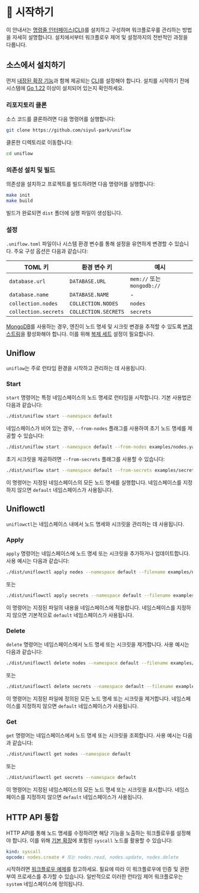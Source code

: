 # 🚀 시작하기

이 안내서는 [명령줄 인터페이스(CLI)](../cmd/README_kr.md)를 설치하고 구성하며 워크플로우를 관리하는 방법을 자세히 설명합니다. 설치에서부터 워크플로우 제어 및 설정까지의 전반적인 과정을 다룹니다.

## 소스에서 설치하기

먼저 [내장된 확장 기능](../ext/README_kr.md)과 함께 제공되는 [CLI](../cmd/README_kr.md)를 설정해야 합니다. 설치를 시작하기 전에 시스템에 [Go 1.22](https://go.dev/doc/install) 이상이 설치되어 있는지 확인하세요.

### 리포지토리 클론

소스 코드를 클론하려면 다음 명령어를 실행합니다:

```sh
git clone https://github.com/siyul-park/uniflow
```

클론한 디렉토리로 이동합니다:

```sh
cd uniflow
```

### 의존성 설치 및 빌드

의존성을 설치하고 프로젝트를 빌드하려면 다음 명령어를 실행합니다:

```sh
make init
make build
```

빌드가 완료되면 `dist` 폴더에 실행 파일이 생성됩니다.

### 설정

`.uniflow.toml` 파일이나 시스템 환경 변수를 통해 설정을 유연하게 변경할 수 있습니다. 주요 구성 옵션은 다음과 같습니다:

| TOML 키              | 환경 변수 키            | 예시                       |
|----------------------|-------------------------|----------------------------|
| `database.url`       | `DATABASE.URL`          | `mem://` 또는 `mongodb://` |
| `database.name`      | `DATABASE.NAME`         | -                          |
| `collection.nodes`   | `COLLECTION.NODES`      | `nodes`                    |
| `collection.secrets` | `COLLECTION.SECRETS`    | `secrets`                  |

[MongoDB](https://www.mongodb.com/)를 사용하는 경우, 엔진이 노드 명세 및 시크릿 변경을 추적할 수 있도록 [변경 스트림](https://www.mongodb.com/docs/manual/changeStreams/)을 활성화해야 합니다. 이를 위해 [복제 세트](https://www.mongodb.com/docs/manual/replication/) 설정이 필요합니다.

## Uniflow

`uniflow`는 주로 런타임 환경을 시작하고 관리하는 데 사용됩니다.

### Start

`start` 명령어는 특정 네임스페이스의 노드 명세로 런타임을 시작합니다. 기본 사용법은 다음과 같습니다:

```sh
./dist/uniflow start --namespace default
```

네임스페이스가 비어 있는 경우, `--from-nodes` 플래그를 사용하여 초기 노드 명세를 제공할 수 있습니다:

```sh
./dist/uniflow start --namespace default --from-nodes examples/nodes.yaml
```

초기 시크릿을 제공하려면 `--from-secrets` 플래그를 사용할 수 있습니다:

```sh
./dist/uniflow start --namespace default --from-secrets examples/secrets.yaml
```

이 명령어는 지정된 네임스페이스의 모든 노드 명세를 실행합니다. 네임스페이스를 지정하지 않으면 `default` 네임스페이스가 사용됩니다.

## Uniflowctl

`uniflowctl`는 네임스페이스 내에서 노드 명세와 시크릿을 관리하는 데 사용됩니다.

### Apply

`apply` 명령어는 네임스페이스에 노드 명세 또는 시크릿을 추가하거나 업데이트합니다. 사용 예시는 다음과 같습니다:

```sh
./dist/uniflowctl apply nodes --namespace default --filename examples/nodes.yaml
```

또는

```sh
./dist/uniflowctl apply secrets --namespace default --filename examples/secrets.yaml
```

이 명령어는 지정된 파일의 내용을 네임스페이스에 적용합니다. 네임스페이스를 지정하지 않으면 기본적으로 `default` 네임스페이스가 사용됩니다.

### Delete

`delete` 명령어는 네임스페이스에서 노드 명세 또는 시크릿을 제거합니다. 사용 예시는 다음과 같습니다:

```sh
./dist/uniflowctl delete nodes --namespace default --filename examples/nodes.yaml
```

또는

```sh
./dist/uniflowctl delete secrets --namespace default --filename examples/secrets.yaml
```

이 명령어는 지정된 파일에 정의된 모든 노드 명세 또는 시크릿을 제거합니다. 네임스페이스를 지정하지 않으면 `default` 네임스페이스가 사용됩니다.

### Get

`get` 명령어는 네임스페이스에서 노드 명세 또는 시크릿을 조회합니다. 사용 예시는 다음과 같습니다:

```sh
./dist/uniflowctl get nodes --namespace default
```

또는

```sh
./dist/uniflowctl get secrets --namespace default
```

이 명령어는 지정된 네임스페이스의 모든 노드 명세 또는 시크릿을 표시합니다. 네임스페이스를 지정하지 않으면 `default` 네임스페이스가 사용됩니다.

## HTTP API 통합

HTTP API를 통해 노드 명세를 수정하려면 해당 기능을 노출하는 워크플로우를 설정해야 합니다. 이를 위해 [기본 확장](../ext/README_kr.md)에 포함된 `syscall` 노드를 활용할 수 있습니다:

```yaml
kind: syscall
opcode: nodes.create # 또는 nodes.read, nodes.update, nodes.delete
```

시작하려면 [워크플로우 예제](../examples/system.yaml)를 참고하세요. 필요에 따라 이 워크플로우에 인증 및 권한 부여 프로세스를 추가할 수 있습니다. 일반적으로 이러한 런타임 제어 워크플로우는 `system` 네임스페이스에 정의됩니다.
